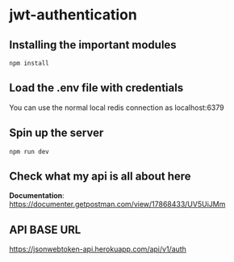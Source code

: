 # jwt-authentication
## Installing the important modules
`npm install`
## Load the .env file with credentials
You can use the normal local redis connection as localhost:6379 
## Spin up the server
`npm run dev`
## Check what my api is all about here
**Documentation**: https://documenter.getpostman.com/view/17868433/UV5UiJMm
## API BASE URL
https://jsonwebtoken-api.herokuapp.com/api/v1/auth

